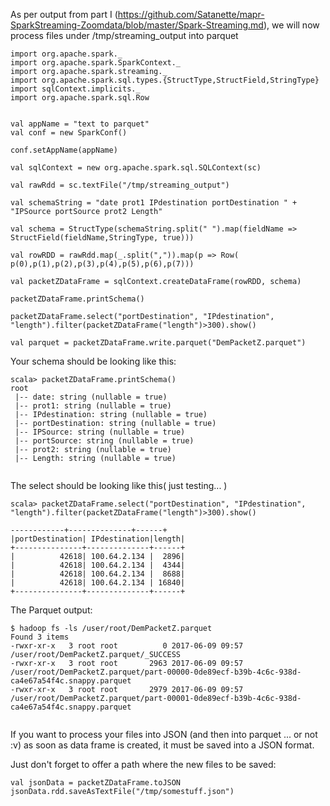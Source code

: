 
As per output from part I
(https://github.com/Satanette/mapr-SparkStreaming-Zoomdata/blob/master/Spark-Streaming.md), 
we will now process files under /tmp/streaming_output into parquet 

```
import org.apache.spark._
import org.apache.spark.SparkContext._
import org.apache.spark.streaming._
import org.apache.spark.sql.types.{StructType,StructField,StringType}
import sqlContext.implicits._
import org.apache.spark.sql.Row

                                                                                                                    
val appName = "text to parquet"
val conf = new SparkConf()

conf.setAppName(appName)

val sqlContext = new org.apache.spark.sql.SQLContext(sc)

val rawRdd = sc.textFile("/tmp/streaming_output")

val schemaString = "date prot1 IPdestination portDestination " + "IPSource portSource prot2 Length"

val schema = StructType(schemaString.split(" ").map(fieldName => StructField(fieldName,StringType, true)))

val rowRDD = rawRdd.map(_.split(",")).map(p => Row( p(0),p(1),p(2),p(3),p(4),p(5),p(6),p(7)))

val packetZDataFrame = sqlContext.createDataFrame(rowRDD, schema)

packetZDataFrame.printSchema()

packetZDataFrame.select("portDestination", "IPdestination", "length").filter(packetZDataFrame("length")>300).show()

val parquet = packetZDataFrame.write.parquet("DemPacketZ.parquet")

```

Your schema should be looking like this:

```
scala> packetZDataFrame.printSchema()
root
 |-- date: string (nullable = true)
 |-- prot1: string (nullable = true)
 |-- IPdestination: string (nullable = true)
 |-- portDestination: string (nullable = true)
 |-- IPSource: string (nullable = true)
 |-- portSource: string (nullable = true)
 |-- prot2: string (nullable = true)
 |-- Length: string (nullable = true)
 
 ```
 
The select should be looking like this( just testing... )
 
 ```
 scala> packetZDataFrame.select("portDestination", "IPdestination", "length").filter(packetZDataFrame("length")>300).show()
 
 ------------+--------------+------+
|portDestination| IPdestination|length|
+---------------+--------------+------+
|          42618| 100.64.2.134 |  2896|
|          42618| 100.64.2.134 |  4344|
|          42618| 100.64.2.134 |  8688|
|          42618| 100.64.2.134 | 16840|
+---------------+--------------+------+
 
 ```
 The Parquet output:
 
 ```
 $ hadoop fs -ls /user/root/DemPacketZ.parquet
Found 3 items
-rwxr-xr-x   3 root root          0 2017-06-09 09:57 /user/root/DemPacketZ.parquet/_SUCCESS
-rwxr-xr-x   3 root root       2963 2017-06-09 09:57 /user/root/DemPacketZ.parquet/part-00000-0de89ecf-b39b-4c6c-938d-ca4e67a54f4c.snappy.parquet
-rwxr-xr-x   3 root root       2979 2017-06-09 09:57 /user/root/DemPacketZ.parquet/part-00001-0de89ecf-b39b-4c6c-938d-ca4e67a54f4c.snappy.parquet

 
 ```
 
If you want to process your files into JSON (and then into parquet ... or not :v)  as soon as data frame is created, 
it must be saved into a JSON format. 

Just don't forget to offer a path where the new files to be saved:

```
val jsonData = packetZDataFrame.toJSON
jsonData.rdd.saveAsTextFile("/tmp/somestuff.json")
```








